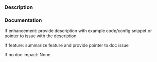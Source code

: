 
### Description

### Documentation

If enhancement: provide description with example code/config snippet or pointer to issue with the description

If feature: summarize feature and provide pointer to doc issue

If no doc impact: None
